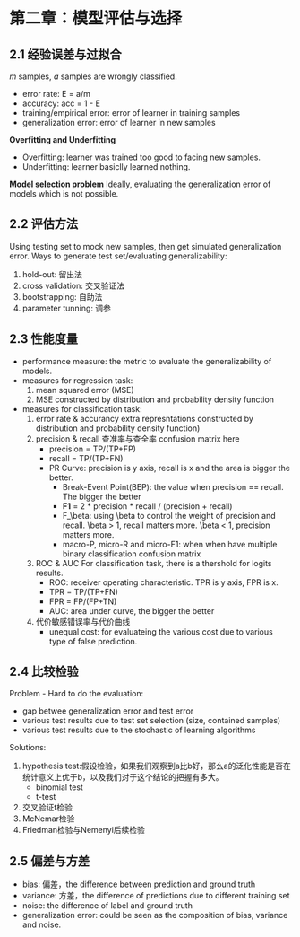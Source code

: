 # 第二章：模型评估与选择
## 2.1 经验误差与过拟合
*m* samples, *a* samples are wrongly classified.
- error rate: E = a/m
- accuracy: acc = 1 - E
- training/empirical error: error of learner in training samples
- generalization error: error of learner in new samples

**Overfitting and Underfitting**
- Overfitting: learner was trained too good to facing new samples.
- Underfitting: learner basiclly learned nothing.

**Model selection problem**
Ideally, evaluating the generalization error of models which is not possible.

## 2.2 评估方法

Using testing set to mock new samples, then get simulated generalization error. Ways to generate test set/evaluating generalizability:
1. hold-out: 留出法
2. cross validation: 交叉验证法
3. bootstrapping: 自助法
4. parameter tunning: 调参

## 2.3 性能度量
- performance measure: the metric to evaluate the generalizability of models.
- measures for regression task: 
	1. mean squared error (MSE)
	2. MSE constructed by distribution and probability density function
- measures for classification task:
	1. error rate & accurancy 
		extra represntations constructed by distribution and probability density function)
	2. precision & recall   查准率与查全率
		confusion matrix here 
		- precision = TP/(TP+FP)
		- recall = TP/(TP+FN)
		- PR Curve: precision is  y axis, recall is x and the area is bigger the better. 
			- Break-Event Point(BEP): the value when precision == recall. The bigger the better
			- **F1** = 2 \* precision \* recall / (precision + recall)
			- F_\beta: using \beta to control the weight of precision and recall. \beta > 1, recall matters more. \beta < 1, precision matters more.
			- macro-P, micro-R and micro-F1: when when have multiple binary classification confusion matrix
	3. ROC & AUC 
		For classification task, there is a thershold for logits results. 
		- ROC: receiver operating characteristic. TPR is y axis, FPR is x.
		- TPR = TP/(TP+FN)
		- FPR = FP/(FP+TN)
		- AUC: area under curve, the bigger the better
	4. 代价敏感错误率与代价曲线
		- unequal cost: for evaluateing the various cost due to various type of false prediction.

## 2.4 比较检验
Problem - Hard to do the evaluation:
- gap betwee generalization error and test error
- various test results due to test set selection (size, contained samples)
- various test results due to the stochastic of learning algorithms

Solutions:
1. hypothesis test:假设检验，如果我们观察到a比b好，那么a的泛化性能是否在统计意义上优于b，以及我们对于这个结论的把握有多大。
	- binomial test
	- t-test
2. 交叉验证t检验
3. McNemar检验
4. Friedman检验与Nemenyi后续检验

## 2.5 偏差与方差
- bias: 偏差，the difference between prediction and ground truth
- variance: 方差，the difference of predictions due to different training set
- noise: the difference of label and ground truth
- generalization error: could be seen as the composition of bias, variance and noise.

